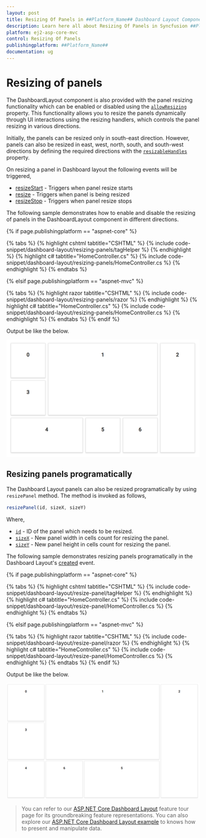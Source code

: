 ```yaml
---
layout: post
title: Resizing Of Panels in ##Platform_Name## Dashboard Layout Component
description: Learn here all about Resizing Of Panels in Syncfusion ##Platform_Name## Dashboard Layout component of Syncfusion Essential JS 2 and more.
platform: ej2-asp-core-mvc
control: Resizing Of Panels
publishingplatform: ##Platform_Name##
documentation: ug
---
```



# Resizing of panels

The DashboardLayout component is also provided with the panel resizing functionality which can be enabled or disabled using the [`allowResizing`](https://help.syncfusion.com/cr/cref_files/aspnetcore-js2/Syncfusion.EJ2~Syncfusion.EJ2.Layouts.DashboardLayout~AllowResizing.html) property. This functionality allows you to resize the panels dynamically through UI interactions using the resizing handlers, which controls the panel resizing in various directions.

Initially, the panels can be resized only in south-east direction. However, panels can also be resized in east, west, north, south, and south-west directions by defining the required directions with the [`resizableHandles`](https://help.syncfusion.com/cr/cref_files/aspnetcore-js2/Syncfusion.EJ2~Syncfusion.EJ2.Layouts.DashboardLayout~ResizableHandles.html) property.

On resizing a panel in Dashboard layout the following events will be triggered,
* [resizeStart](https://help.syncfusion.com/cr/cref_files/aspnetcore-js2/Syncfusion.EJ2~Syncfusion.EJ2.Layouts.DashboardLayout~ResizeStart.html) - Triggers when panel resize starts
* [resize](https://help.syncfusion.com/cr/cref_files/aspnetcore-js2/Syncfusion.EJ2~Syncfusion.EJ2.Layouts.DashboardLayout~Resize.html) - Triggers when panel is being resized
* [resizeStop](https://help.syncfusion.com/cr/cref_files/aspnetcore-js2/Syncfusion.EJ2~Syncfusion.EJ2.Layouts.DashboardLayout~ResizeStop.html) - Triggers when panel resize stops

The following sample demonstrates how to enable and disable the resizing of panels in the DashboardLayout component in different directions.

{% if page.publishingplatform == "aspnet-core" %}

{% tabs %}
{% highlight cshtml tabtitle="CSHTML" %}
{% include code-snippet/dashboard-layout/resizing-panels/tagHelper %}
{% endhighlight %}
{% highlight c# tabtitle="HomeController.cs" %}
{% include code-snippet/dashboard-layout/resizing-panels/HomeController.cs %}
{% endhighlight %}
{% endtabs %}

{% elsif page.publishingplatform == "aspnet-mvc" %}

{% tabs %}
{% highlight razor tabtitle="CSHTML" %}
{% include code-snippet/dashboard-layout/resizing-panels/razor %}
{% endhighlight %}
{% highlight c# tabtitle="HomeController.cs" %}
{% include code-snippet/dashboard-layout/resizing-panels/HomeController.cs %}
{% endhighlight %}
{% endtabs %}
{% endif %}



Output be like the below.

![Resizing panels](./../images/resizing_panels.PNG)

## Resizing panels programatically

The Dashboard Layout panels can also be resized programatically by using `resizePanel` method. The method is invoked as follows,

```js
resizePanel(id, sizeX, sizeY)

```

Where,
* [`id`](https://help.syncfusion.com/cr/cref_files/aspnetcore-js2/Syncfusion.EJ2~Syncfusion.EJ2.Layouts.DashboardLayoutPanel~Id.html) - ID of the panel which needs to be resized.
* [`sizeX`](https://help.syncfusion.com/cr/cref_files/aspnetcore-js2/Syncfusion.EJ2~Syncfusion.EJ2.Layouts.DashboardLayoutPanel~SizeX.html) - New panel width in cells count for resizing the panel.
* [`sizeY`](https://help.syncfusion.com/cr/cref_files/aspnetcore-js2/Syncfusion.EJ2~Syncfusion.EJ2.Layouts.DashboardLayoutPanel~SizeY.html) - New panel height in cells count for resizing the panel.

The following sample demonstrates resizing panels programatically in the Dashboard Layout's [created](https://help.syncfusion.com/cr/cref_files/aspnetcore-js2/Syncfusion.EJ2~Syncfusion.EJ2.Layouts.DashboardLayout~Created.html) event.

{% if page.publishingplatform == "aspnet-core" %}

{% tabs %}
{% highlight cshtml tabtitle="CSHTML" %}
{% include code-snippet/dashboard-layout/resize-panel/tagHelper %}
{% endhighlight %}
{% highlight c# tabtitle="HomeController.cs" %}
{% include code-snippet/dashboard-layout/resize-panel/HomeController.cs %}
{% endhighlight %}
{% endtabs %}

{% elsif page.publishingplatform == "aspnet-mvc" %}

{% tabs %}
{% highlight razor tabtitle="CSHTML" %}
{% include code-snippet/dashboard-layout/resize-panel/razor %}
{% endhighlight %}
{% highlight c# tabtitle="HomeController.cs" %}
{% include code-snippet/dashboard-layout/resize-panel/HomeController.cs %}
{% endhighlight %}
{% endtabs %}
{% endif %}



Output be like the below.

![Resizing panels](./../images/resize_panel.PNG)

> You can refer to our [ASP.NET Core Dashboard Layout](https://www.syncfusion.com/aspnet-core-ui-controls/dashboard-layout) feature tour page for its groundbreaking feature representations. You can also explore our [ASP.NET Core Dashboard Layout example](https://ej2.syncfusion.com/aspnetcore/DashboardLayout/DefaultFunctionalities#/material) to knows how to present and manipulate data.